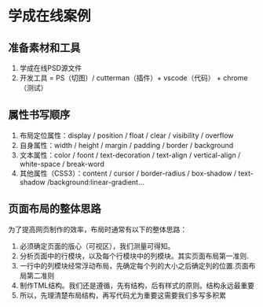 # 学成在线案例

## 准备素材和工具

1. 学成在线PSD源文件
2. 开发工具 = PS（切图）/ cutterman（插件）+ vscode（代码） + chrome（测试）



## 属性书写顺序

1. 布局定位属性：display / position / float / clear / visibility / overflow
2. 自身属性：width / height / margin / padding / border / background
3. 文本属性：color / foont / text-decoration / text-align / vertical-align / white-space / break-word
4. 其他属性（CSS3）：content / cursor / border-radius / box-shadow / text-shadow /background:linear-gradient…



## 页面布局的整体思路

为了提高网页制作的效率，布局时通常有以下的整体思路：

1. 必须确定页面的版心（可视区），我们测量可得知。
2. 分析页面中的行模块，以及每个行模块中的列模块。其实页面布局第一准则.
3. 一行中的列模块经常浮动布局，先确定每个列的大小之后确定列的位置.页面布局第二准则
4. 制作TML结构。我们还是遵循，先有结构，后有样式的原则。结构永远最重要
5. 所以，先理清楚布局结构，再写代码尤为重要这需要我们多写多积累

